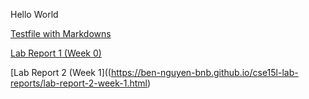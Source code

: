 Hello World

[Testfile with Markdowns](https://ben-nguyen-bnb.github.io/cse15l-lab-reports/testFile.html)

[Lab Report 1 (Week 0)](https://ben-nguyen-bnb.github.io/cse15l-lab-reports/lab-report-1-week-0.html)

[Lab Report 2 (Week 1]((https://ben-nguyen-bnb.github.io/cse15l-lab-reports/lab-report-2-week-1.html)
